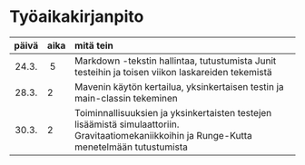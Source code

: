 # Työaikakirjanpito 

| päivä | aika | mitä tein |
| :----:|:-----|:----- |
| 24.3. | 5    | Markdown -tekstin hallintaa, tutustumista Junit testeihin ja toisen viikon laskareiden tekemistä |
| 28.3. | 2    | Mavenin käytön kertailua, yksinkertaisen testin ja main-classin tekeminen |
| 30.3. | 2    | Toiminnallisuuksien ja yksinkertaisten testejen lisäämistä simulaattoriin. Gravitaatiomekaniikkoihin ja Runge-Kutta menetelmään tutustumista |
